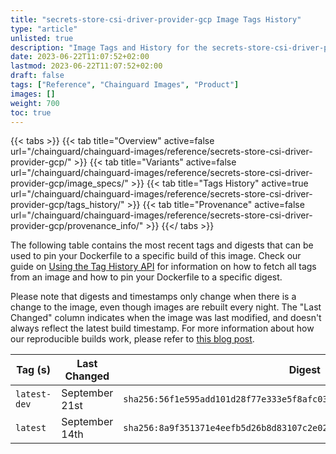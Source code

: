 ```yaml
---
title: "secrets-store-csi-driver-provider-gcp Image Tags History"
type: "article"
unlisted: true
description: "Image Tags and History for the secrets-store-csi-driver-provider-gcp Chainguard Image"
date: 2023-06-22T11:07:52+02:00
lastmod: 2023-06-22T11:07:52+02:00
draft: false
tags: ["Reference", "Chainguard Images", "Product"]
images: []
weight: 700
toc: true
---
```


{{< tabs >}}
{{< tab title="Overview" active=false url="/chainguard/chainguard-images/reference/secrets-store-csi-driver-provider-gcp/" >}}
{{< tab title="Variants" active=false url="/chainguard/chainguard-images/reference/secrets-store-csi-driver-provider-gcp/image_specs/" >}}
{{< tab title="Tags History" active=true url="/chainguard/chainguard-images/reference/secrets-store-csi-driver-provider-gcp/tags_history/" >}}
{{< tab title="Provenance" active=false url="/chainguard/chainguard-images/reference/secrets-store-csi-driver-provider-gcp/provenance_info/" >}}
{{</ tabs >}}

The following table contains the most recent tags and digests that can be used to pin your Dockerfile to a specific build of this image. Check our guide on [Using the Tag History API](/chainguard/chainguard-images/using-the-tag-history-api/) for information on how to fetch all tags from an image and how to pin your Dockerfile to a specific digest.

Please note that digests and timestamps only change when there is a change to the image, even though images are rebuilt every night. The "Last Changed" column indicates when the image was last modified, and doesn't always reflect the latest build timestamp. For more information about how our reproducible builds work, please refer to [this blog post](https://www.chainguard.dev/unchained/reproducing-chainguards-reproducible-image-builds).

| Tag (s)       | Last Changed   | Digest                                                                    |
|---------------|----------------|---------------------------------------------------------------------------|
|  `latest-dev` | September 21st | `sha256:56f1e595add101d28f77e333e5f8afc03924e009444c7ee9db1e4daeb302793c` |
|  `latest`     | September 14th | `sha256:8a9f351371e4eefb5d26b8d83107c2e02211a39015d1a296417cc1fb3dc9bb17` |

